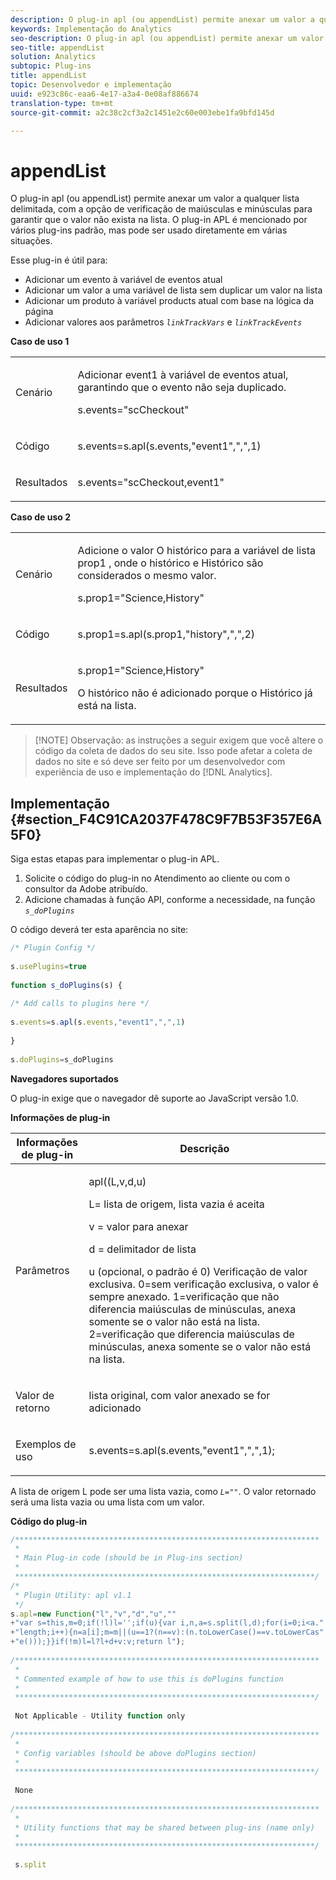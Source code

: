 ```yaml
---
description: O plug-in apl (ou appendList) permite anexar um valor a qualquer lista delimitada, com a opção de verificação de maiúsculas e minúsculas para garantir que o valor não exista na lista. O plug-in APL é mencionado por vários plug-ins padrão, mas pode ser usado diretamente em várias situações.
keywords: Implementação do Analytics
seo-description: O plug-in apl (ou appendList) permite anexar um valor a qualquer lista delimitada, com a opção de verificação de maiúsculas e minúsculas para garantir que o valor não exista na lista. O plug-in APL é mencionado por vários plug-ins padrão, mas pode ser usado diretamente em várias situações.
seo-title: appendList
solution: Analytics
subtopic: Plug-ins
title: appendList
topic: Desenvolvedor e implementação
uuid: e923c86c-eaa6-4e17-a3a4-0e08af886674
translation-type: tm+mt
source-git-commit: a2c38c2cf3a2c1451e2c60e003ebe1fa9bfd145d

---
```



# appendList

O plug-in apl (ou appendList) permite anexar um valor a qualquer lista delimitada, com a opção de verificação de maiúsculas e minúsculas para garantir que o valor não exista na lista. O plug-in APL é mencionado por vários plug-ins padrão, mas pode ser usado diretamente em várias situações.

Esse plug-in é útil para:

* Adicionar um evento à variável de eventos atual
* Adicionar um valor a uma variável de lista sem duplicar um valor na lista
* Adicionar um produto à variável products atual com base na lógica da página
* Adicionar valores aos parâmetros *`linkTrackVars`* e *`linkTrackEvents`*

**Caso de uso 1**

<table id="table_5AAC1D9892CD4E5C9060E119EE4E7DC8"> 
 <tbody> 
  <tr> 
   <td colname="col1"> <p>Cenário </p> </td> 
   <td colname="col2"> <p>Adicionar <span class="term"> event1 </span> à variável de eventos atual, garantindo que o evento não seja duplicado. </p> <p>s.events="scCheckout" </p> </td> 
  </tr> 
  <tr> 
   <td colname="col1"> <p>Código </p> </td> 
   <td colname="col2"> <p>s.events=s.apl(s.events,"event1",",",1) </p> </td> 
  </tr> 
  <tr> 
   <td colname="col1"> <p>Resultados </p> </td> 
   <td colname="col2"> <p>s.events="scCheckout,event1" </p> </td> 
  </tr> 
 </tbody> 
</table>

**Caso de uso 2**

<table id="table_C4356C9AB95948F3929A7B75E07AE9E7"> 
 <tbody> 
  <tr> 
   <td colname="col1"> <p>Cenário </p> </td> 
   <td colname="col2"> <p>Adicione o valor O <span class="term"> histórico </span> para a variável de lista <span class="varname"> prop1 </span>, onde o <span class="term"> histórico </span> e <span class="term"> Histórico </span> são considerados o mesmo valor. </p> <p>s.prop1="Science,History" </p> </td> 
  </tr> 
  <tr> 
   <td colname="col1"> <p>Código </p> </td> 
   <td colname="col2"> <p>s.prop1=s.apl(s.prop1,"history",",",2) </p> </td> 
  </tr> 
  <tr> 
   <td colname="col1"> <p>Resultados </p> </td> 
   <td colname="col2"> <p>s.prop1="Science,History" </p> <p> O <span class="term"> histórico </span> não é adicionado porque o <span class="term"> Histórico </span> já está na lista. </p> </td> 
  </tr> 
 </tbody> 
</table>

> [!NOTE] Observação: as instruções a seguir exigem que você altere o código da coleta de dados do seu site. Isso pode afetar a coleta de dados no site e só deve ser feito por um desenvolvedor com experiência de uso e implementação do [!DNL Analytics].

## Implementação {#section_F4C91CA2037F478C9F7B53F357E6A5F0}

Siga estas etapas para implementar o plug-in APL.

1. Solicite o código do plug-in no Atendimento ao cliente ou com o consultor da Adobe atribuído.
1. Adicione chamadas à função API, conforme a necessidade, na função *`s_doPlugins`*

O código deverá ter esta aparência no site:

```js
/* Plugin Config */ 
 
s.usePlugins=true 
 
function s_doPlugins(s) { 
 
/* Add calls to plugins here */ 
 
s.events=s.apl(s.events,"event1",",",1) 
 
} 
 
s.doPlugins=s_doPlugins
```

**Navegadores suportados**

O plug-in exige que o navegador dê suporte ao JavaScript versão 1.0.

**Informações de plug-in**

<table id="table_7B9EDD616C164D6B8B53558337DF12C2"> 
 <thead> 
  <tr> 
   <th colname="col1" class="entry"> Informações de plug-in </th> 
   <th colname="col2" class="entry"> Descrição </th> 
  </tr> 
 </thead>
 <tbody> 
  <tr> 
   <td colname="col1"> <p>Parâmetros </p> </td> 
   <td colname="col2"> <p>apl((L,v,d,u) </p> <p>L= lista de origem, lista vazia é aceita </p> <p> v = valor para anexar </p> <p> d = delimitador de lista </p> <p> u (opcional, o padrão é 0) Verificação de valor exclusiva. 0=sem verificação exclusiva, o valor é sempre anexado. 1=verificação que não diferencia maiúsculas de minúsculas, anexa somente se o valor não está na lista. 2=verificação que diferencia maiúsculas de minúsculas, anexa somente se o valor não está na lista. </p> </td> 
  </tr> 
  <tr> 
   <td colname="col1"> <p>Valor de retorno </p> </td> 
   <td colname="col2"> <p>lista original, com valor anexado se for adicionado </p> </td> 
  </tr> 
  <tr> 
   <td colname="col1"> <p>Exemplos de uso </p> </td> 
   <td colname="col2"> <p>s.events=s.apl(s.events,"event1",",",1); </p> </td> 
  </tr> 
 </tbody> 
</table>

A lista de origem L pode ser uma lista vazia, como *`L=""`*. O valor retornado será uma lista vazia ou uma lista com um valor.

**Código do plug-in**

```js
/******************************************************************** 
 * 
 * Main Plug-in code (should be in Plug-ins section) 
 * 
 *******************************************************************/ 
/* 
 * Plugin Utility: apl v1.1 
 */ 
s.apl=new Function("l","v","d","u","" 
+"var s=this,m=0;if(!l)l='';if(u){var i,n,a=s.split(l,d);for(i=0;i<a." 
+"length;i++){n=a[i];m=m||(u==1?(n==v):(n.toLowerCase()==v.toLowerCas" 
+"e()));}}if(!m)l=l?l+d+v:v;return l"); 
 
/******************************************************************** 
 * 
 * Commented example of how to use this is doPlugins function 
 * 
 *******************************************************************/ 
  
 Not Applicable - Utility function only 
 
/******************************************************************** 
 * 
 * Config variables (should be above doPlugins section) 
 * 
 *******************************************************************/ 
 
 None 
 
/******************************************************************** 
 * 
 * Utility functions that may be shared between plug-ins (name only) 
 * 
 *******************************************************************/ 
  
 s.split
```

